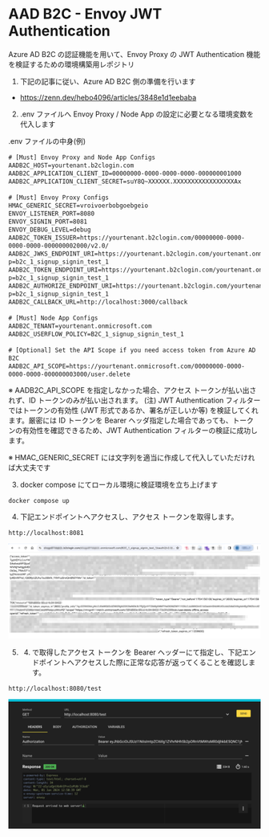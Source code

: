 # AAD B2C - Envoy JWT Authentication
Azure AD B2C の認証機能を用いて、Envoy Proxy の JWT Authentication 機能を検証するための環境構築用レポジトリ

1. 下記の記事に従い、Azure AD B2C 側の準備を行います
- https://zenn.dev/hebo4096/articles/3848e1d1eebaba

2. .env ファイルへ Envoy Proxy / Node App の設定に必要となる環境変数を代入します

.env ファイルの中身(例)
```
# [Must] Envoy Proxy and Node App Configs
AADB2C_HOST=yourtenant.b2clogin.com
AADB2C_APPLICATION_CLIENT_ID=00000000-0000-0000-0000-000000001000
AADB2C_APPLICATION_CLIENT_SECRET=suY8Q~XXXXXX.XXXXXXXXXXXXXXXXXAx

# [Must] Envoy Proxy Configs
HMAC_GENERIC_SECRET=vroivoerbobgoebgeio
ENVOY_LISTENER_PORT=8080
ENVOY_SIGNIN_PORT=8081
ENVOY_DEBUG_LEVEL=debug
AADB2C_TOKEN_ISSUER=https://yourtenant.b2clogin.com/00000000-0000-0000-0000-000000002000/v2.0/
AADB2C_JWKS_ENDPOINT_URI=https://yourtenant.b2clogin.com/yourtenant.onmicrosoft.com/discovery/v2.0/keys?p=b2c_1_signup_signin_test_1
AADB2C_TOKEN_ENDPOINT_URI=https://yourtenant.b2clogin.com/yourtenant.onmicrosoft.com/oauth2/v2.0/token?p=b2c_1_signup_signin_test_1
AADB2C_AUTHORIZE_ENDPOINT_URI=https://yourtenant.b2clogin.com/yourtenant.onmicrosoft.com/oauth2/v2.0/authorize?p=b2c_1_signup_signin_test_1
AADB2C_CALLBACK_URL=http://localhost:3000/callback

# [Must] Node App Configs
AADB2C_TENANT=yourtenant.onmicrosoft.com
AADB2C_USERFLOW_POLICY=B2C_1_signup_signin_test_1

# [Optional] Set the API Scope if you need access token from Azure AD B2C
AADB2C_API_SCOPE=https://yourtenant.onmicrosoft.com/00000000-0000-0000-0000-000000003000/user.delete

```
※ AADB2C_API_SCOPE を指定しなかった場合、アクセス トークンが払い出されず、ID トークンのみが払い出されます。
(注) JWT Authentication フィルターではトークンの有効性 (JWT 形式であるか、署名が正しいか等) を検証してくれます。厳密には ID トークンを Bearer ヘッダ指定した場合であっても、トークンの有効性を確認できるため、JWT Authentication フィルターの検証に成功します。

※ HMAC_GENERIC_SECRET には文字列を適当に作成して代入していただければ大丈夫です

3. docker compose にてローカル環境に検証環境を立ち上げます

```
docker compose up
```

4. 下記エンドポイントへアクセスし、アクセス トークンを取得します。
```
http://localhost:8081
```

![localhost:8081 の応答](images/get-token.png)

5. 4. で取得したアクセス トークンを Bearer ヘッダーにて指定し、下記エンドポイントへアクセスした際に正常な応答が返ってくることを確認します。
```
http://localhost:8080/test
```

![http://localhost:8080/test からの正常応答](images/success_response.png)
